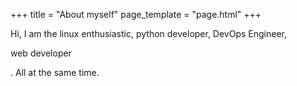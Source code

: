 +++
title = "About myself"
page_template = "page.html"
+++

Hi, I am the linux enthusiastic, python developer, DevOps Engineer, <p class="easter-egg">web developer</p>. All at the same time.


